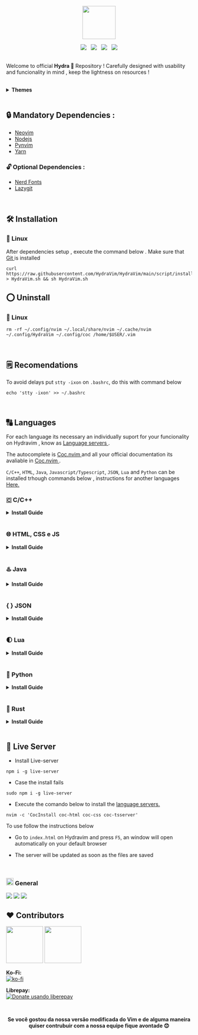 <p align="center"><img width="auto" height="90" src="http://www.pngall.com/wp-content/uploads/4/Settings-PNG-Images.png"></p>

<p align="center"><img src="https://img.shields.io/github/issues/HydraVim/Hydravim?color=171b20&label=Issues%20%20&logo=gnubash&labelColor=e05f65&logoColor=ffffff">&nbsp;&nbsp;&nbsp;<img src="https://img.shields.io/github/forks/Hydravim/HydraVim?color=171b20&label=Forks%20%20&logo=git&labelColor=f1cf8a&logoColor=ffffff">&nbsp;&nbsp;&nbsp;<img src="https://img.shields.io/github/stars/HydraVim/HydraVim?color=171b20&label=Stargazers&logo=github&labelColor=70a5eb">&nbsp;&nbsp;&nbsp;<img src="https://img.shields.io/badge/-Works on my machine-%2378dba9?style=flat&logo=linux&labelColor=171b20&logoColor=ffffff"></p>

</b><br>Welcome to official <b>  ️Hydra 🌊</b> Repository ! Carefully designed with usability and funcionality in mind , keep the lightness on resources !</p>

<br />

<details>
  <summary> <b> Themes </b> </summary>

![TNPrint](https://user-images.githubusercontent.com/98850074/200186219-31bc10d3-8818-46ba-820e-ef8b7c5c9e40.png)


<hr>

<br>

![CPPRINT](https://user-images.githubusercontent.com/98850074/200188164-d7ce95dd-cb35-40e8-b192-10aa02b18341.png)


<hr>

<br>

![githubmode](https://user-images.githubusercontent.com/98850074/200182890-3cc9326e-811c-4bd4-a5bc-2cf2931b384b.png)
</details>

<br>

## 🔒 Mandatory Dependencies :

- <a href="https://neovim.io/" target="_blank"> Neovim </a>
- <a href="https://nodejs.org" target="_blank"> Nodejs </a>
- <a href="https://github.com/neovim/pynvim" target="_blank"> Pynvim </a>
- <a href="https://classic.yarnpkg.com/lang/en/docs/install/" target="_blank"> Yarn </a>
 
### 🔓 Optional Dependencies :
- <a href="https://www.nerdfonts.com/" target="_blank"> Nerd Fonts </a>
- <a href="https://github.com/jesseduffield/lazygit" target="_blank"> Lazygit </a>

<br>

## 🛠 Installation 

### 🐧 Linux
After dependencies setup  , execute the command below . Make sure that <a href="https://git-scm.com/" target="_blank"> Git </a> is installed <p>

```shell
curl https://raw.githubusercontent.com/HydraVim/HydraVim/main/script/install.sh > HydraVim.sh && sh HydraVim.sh
```
  
## ⭕ Uninstall
  
### 🐧 Linux
```shell
rm -rf ~/.config/nvim ~/.local/share/nvim ~/.cache/nvim ~/.config/HydraVim ~/.config/coc /home/$USER/.vim
```
  
<br />
  
## 🗒️ Recomendations
To avoid delays put `stty -ixon` on `.bashrc`, do this with command below
``` shell
echo 'stty -ixon' >> ~/.bashrc
```

<br />  
  
## 🔠 Languages
For each language its necessary an individually suport for your funcionality on Hydravim , know as <a href="https://github.com/neoclide/coc.nvim/wiki/Language-servers#supported-features" target="_blank"> Language servers </a>.<br>

The autocomplete is <a href="https://github.com/neoclide/coc.nvim" target="_blank"> Coc.nvim </a> and all your official documentation its avaliable in <a href="https://github.com/neoclide/coc.nvim" target="_blank"> Coc.nvim </a>. 
  
```C/C++```, ```HTML```, ```Java```, ```Javascript/Typescript```, ```JSON```, ```Lua``` and ```Python``` can be installed trhough commands below , instructions for another languages <a href="" target="_blank"> Here.</a><p>

  ### 🇨 C/C++
<details>
  <summary><b>Install Guide</b></summary>
    
- Instale o ```gcc```, ```g++``` e ```make```

``` shell
sudo apt-get install manpages-dev
```
- Instale <a href="https://clangd.llvm.org/installation.html" target="_blank"> CLangd</a> >= 8.0, para o autocomplete
  
``` shell
sudo apt-get install clangd-12
```
- Execute o comando abaixo para instalar o <a href="https://github.com/neoclide/coc.nvim/wiki/Language-servers#supported-features" target="_blank"> language servers.</a>
  
``` shell
nvim -c 'CocInstall coc-clangd'
```
</details>
  
<br />
  
### 🌐 HTML, CSS e JS
  
<details>
  <summary><b>Install Guide</b></summary>
  
- Execute o comando abaixo para instalar o <a href="https://github.com/neoclide/coc.nvim/wiki/Language-servers#supported-features" target="_blank"> language servers.</a>
  
``` shell
nvim -c 'CocInstall coc-html coc-css coc-tsserver'
```
  
</details>
<br />

### ♨️ Java
<details>
  <summary><b>Install Guide</b></summary>
  
- Instale o <a href="https://www.oracle.com/java/technologies/downloads/" target="_blank"> Java JDK </a >>= 11<p>

- Execute o comando abaixo para instalar o <a href="https://github.com/neoclide/coc.nvim/wiki/Language-servers#supported-features" target="_blank"> language servers.</a>

``` shell
nvim -c 'CocInstall coc-java'
```

</details>
<br />

  ### <b> { } </b> JSON
<details>

  <summary><b>Install Guide</b></summary>

- Execute o comando abaixo para instalar o <a href="https://github.com/neoclide/coc.nvim/wiki/Language-servers#supported-features" target="_blank"> language servers.</a>

``` shell
nvim -c 'CocInstall coc-json'
```
</details>
  
<br />

### 🌓 Lua
<details>
  <summary><b>Install Guide</b></summary>

- Execute o comando abaixo para instalar o <a href="https://github.com/neoclide/coc.nvim/wiki/Language-servers#supported-features" target="_blank"> language servers.</a>
``` shell
nvim -c 'CocInstall coc-sumneko-lua'
```
</details>

<br />

### 🐍 Python
<details>
  <summary><b>Install Guide</b></summary>
- Instale o <a href="https://www.python.org/downloads/" target="_blank"> Python3 </a>
  
``` shell
sudo apt install python3
```

- Execute o comando abaixo para instalar o <a href="https://github.com/neoclide/coc.nvim/wiki/Language-servers#supported-features" target="_blank"> language servers.</a>
  
``` shell
nvim -c 'CocInstall coc-python'
```
</details

<br />

<br />
 
### 🦀 Rust
<details>
  <summary><b>Install Guide</b></summary>
  
- Instale o <a href="https://www.rust-lang.org" target="_blank"> Rust</a>
    
``` shell
sudo apt install rustc
```
    
- Install rust-analyzer binary
    
```
  curl -L https://github.com/rust-lang/rust-analyzer/releases/latest/download/rust-analyzer-x86_64-unknown-linux-gnu.gz | gunzip -c - > ~/.local/bin/rust-analyzer
```

  Change permission to being executable
```
  chmod +x ~/.local/bin/rust-analyzer 
```
  Read with caution :
  If your ~/.local/bin is not in your path you should to add to your $PATH variable on Shell !
  
  To verify if exist <b>~/.local/bin</b> in your $PATH , type :
  ```
  echo $PATH | whereis rust-analyzer
  ```
  
  ```shell
    # If your $PATH contains something like the output below , its already on your path
    /home/$USER/.cargo/bin or /home/$USER/.local/bin
    
    # Else
    export PATH=~/.local/bin:$PATH or put in your .zshrc .bashrc and so on.
  ```
  
 Restart your shell to apply changes , and done.
  
  ⚠️ <b> ATTENTION ! </b> ⚠️
  ```shell
  # Case the options above doesn't work try this
  sudo ln -s ~/.local/bin/rust-analyzer /usr/local/bin
  ```
  To make a symlink to binary directory restart your shell and done.
<br>

- Execute o comando abaixo para instalar o <a href="https://github.com/neoclide/coc.nvim/wiki/Language-servers#supported-features" target="_blank"> language servers.</a>
    
``` shell
nvim -c 'CocInstall coc-rust-analyzer'
```
</details>
  
<br />

## 🐙 Live Server
- Install Live-server
``` shell
npm i -g live-server
```
- Case the install fails
``` shell
sudo npm i -g live-server
```

- Execute the comando below to install the <a href="https://github.com/neoclide/coc.nvim/wiki/Language-servers#supported-features" target="_blank"> language servers.</a>

``` shell
nvim -c 'CocInstall coc-html coc-css coc-tsserver'
```
To use follow the instructions below <p>
- Go to `index.html` on Hydravim and press `F5`, an window will open automatically on your default browser <p>
- The server will be updated as soon as the files are saved
<br />

### <img width="auto" height="20px" src="https://github.com/oddlama/vane/blob/main/docs/vane.png"> General
  
<img src="https://img.shields.io/badge/Mantido:-Sim! (Bug fixes, Repositorio , Site..)-brightgreen?style=flat">
<img src="https://img.shields.io/badge/Estado:-Otimizado%20(Utilizavel%20para o dia a dia)-brightgreen?style=flat">
<img src="https://img.shields.io/badge/Uso RAM:-~138MB/Max-brightgreen?style=flat">

## ❤️ Contributors
  <span>
    <img src="https://user-images.githubusercontent.com/98850074/200189379-5b831bfd-a902-46c8-914e-284e53308dc2.png" width=100 height=100>
  </span>

  <span> 
    <img src="https://user-images.githubusercontent.com/98850074/200189532-28bd2d72-76e8-4650-a293-9fdfa64c4b73.png" width=100 height=100>
  </span>



<b>Ko-Fi:</b><br>
  [![ko-fi](https://ko-fi.com/img/githubbutton_sm.svg)](https://ko-fi.com/)

<b>Librepay:</b> <br>
<a href="https://liberapay.com/"><img alt="Donate usando liberepay" src="https://liberapay.com/assets/widgets/donate.svg"></a> 

<br /> 

<p align="center"><b> Se você gostou da nossa versão modificada do Vim e de alguma maneira quiser contrubuir com a nossa equipe fique avontade 😊</b> </p>
